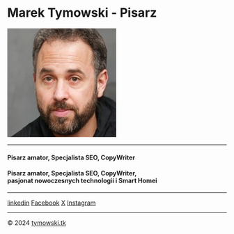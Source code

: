 # Marek Tymowski - Pisarz

![Marek Tymowski](/assets/img/martym-logo-250x250.webp)

---

#### Pisarz amator, Specjalista SEO, CopyWriter
#### Pisarz amator, Specjalista SEO, CopyWriter,<br> pasjonat nowoczesnych technologii i Smart Homei

---
[linkedin](https://www.linkedin.com/in/marek-tymowski/) [Facebook](https://www.facebook.com/Marek.Tymowski/)
[X](https://x.com/MarekTymowski/)
[Instagram](https://www.instagram.com/mediatym/)


---


© 2024 [tymowski.tk](https://tymowski.tk)
          
        
        
        

  


